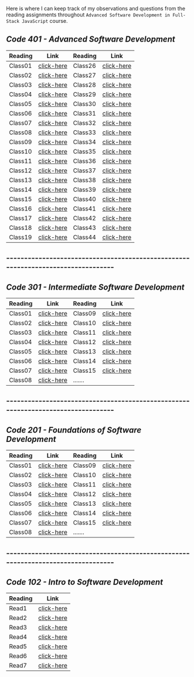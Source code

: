 
Here is where I can keep track of my observations and questions from the reading assignments throughout ```Advanced Software Development in Full-Stack JavaScript``` course.


## *Code 401 - Advanced Software Development*

Reading | Link | Reading | Link
------- | --------- | -------- | ----------
 Class01 | [click-here](https://qaisw96.github.io/reading-notes/401-class01) | Class26 | [click-here](https://qaisw96.github.io/reading-notes/401-class26)
 Class02 | [click-here](https://qaisw96.github.io/reading-notes/401-class02) | Class27 | [click-here](https://qaisw96.github.io/reading-notes/401-class27)
 Class03 | [click-here](https://qaisw96.github.io/reading-notes/401-class03) | Class28 | [click-here](https://qaisw96.github.io/reading-notes/401-class28)
 Class04 | [click-here](https://qaisw96.github.io/reading-notes/401-class04) | Class29 | [click-here](https://qaisw96.github.io/reading-notes/401-class29)
 Class05 | [click-here](https://qaisw96.github.io/reading-notes/401-class05) | Class30 | [click-here]()
 Class06 | [click-here](https://qaisw96.github.io/reading-notes/401-class06) | Class31 | [click-here]()
 Class07 | [click-here](https://qaisw96.github.io/reading-notes/401-class07) | Class32 | [click-here]()
 Class08 | [click-here](https://qaisw96.github.io/reading-notes/401-class08) | Class33 | [click-here]()
 Class09 | [click-here](https://qaisw96.github.io/reading-notes/401-class09) | Class34 | [click-here]()
 Class10 | [click-here](https://qaisw96.github.io/reading-notes/401-class10) | Class35 | [click-here]()
 Class11 | [click-here](https://qaisw96.github.io/reading-notes/401-class11) | Class36 | [click-here]()
 Class12 | [click-here](https://qaisw96.github.io/reading-notes/401-class12) | Class37 | [click-here]()
 Class13 | [click-here](https://qaisw96.github.io/reading-notes/401-class13) | Class38 | [click-here]()
 Class14 | [click-here](https://qaisw96.github.io/reading-notes/401-class14) | Class39 | [click-here]()
 Class15 | [click-here](https://qaisw96.github.io/reading-notes/401-class15) | Class40 | [click-here]()
 Class16 | [click-here](https://qaisw96.github.io/reading-notes/401-class16) | Class41 | [click-here]()
 Class17 | [click-here](https://qaisw96.github.io/reading-notes/401-class17) | Class42 | [click-here]()
 Class18 | [click-here](https://qaisw96.github.io/reading-notes/401-class18) | Class43 | [click-here]()
 Class19 | [click-here](https://qaisw96.github.io/reading-notes/401-class19) | Class44 | [click-here]()

## ---------------------------------------------------------------------------------


## *Code 301 - Intermediate Software Development*

Reading | Link | Reading | Link
------- | --------- | -------- | ----------
 Class01 | [click-here](https://qaisw96.github.io/reading-notes/day-01) | Class09 | [click-here](https://qaisw96.github.io/reading-notes/day-09)
 Class02 | [click-here](https://qaisw96.github.io/reading-notes/day-02) | Class10 | [click-here](https://qaisw96.github.io/reading-notes/day-10)
 Class03 | [click-here](https://qaisw96.github.io/reading-notes/day-03) | Class11 | [click-here](https://qaisw96.github.io/reading-notes/day-11)
 Class04 | [click-here](https://qaisw96.github.io/reading-notes/day-04) | Class12 | [click-here](https://qaisw96.github.io/reading-notes/day-12)
 Class05 | [click-here](https://qaisw96.github.io/reading-notes/day-05) | Class13 | [click-here](https://qaisw96.github.io/reading-notes/day-13)
 Class06 | [click-here](https://qaisw96.github.io/reading-notes/day-06) | Class14 | [click-here](https://qaisw96.github.io/reading-notes/day-14)
 Class07 | [click-here](https://qaisw96.github.io/reading-notes/day-07) | Class15 | [click-here](https://qaisw96.github.io/reading-notes/day-15)
 Class08 | [click-here](https://qaisw96.github.io/reading-notes/day-08) | .......


## ---------------------------------------------------------------------------------



## *Code 201 - Foundations of Software Development* 

Reading | Link | Reading | Link
------- | --------- | -------- | ----------
 Class01 | [click-here](https://qaisw96.github.io/reading-notes/class-01) | Class09 | [click-here](https://qaisw96.github.io/reading-notes/class-09)
 Class02 | [click-here](https://qaisw96.github.io/reading-notes/class-02) | Class10 | [click-here](https://qaisw96.github.io/reading-notes/class-10)
 Class03 | [click-here](https://qaisw96.github.io/reading-notes/class-03) | Class11 | [click-here](https://qaisw96.github.io/reading-notes/class-11)
 Class04 | [click-here](https://qaisw96.github.io/reading-notes/class-04) | Class12 | [click-here](https://qaisw96.github.io/reading-notes/class-12)
 Class05 | [click-here](https://qaisw96.github.io/reading-notes/class-05) | Class13 | [click-here](https://qaisw96.github.io/reading-notes/class-13)
 Class06 | [click-here](https://qaisw96.github.io/reading-notes/class-06) | Class14 | [click-here](https://qaisw96.github.io/reading-notes/class-14)
 Class07 | [click-here](https://qaisw96.github.io/reading-notes/class-07) | Class15 | [click-here](https://qaisw96.github.io/reading-notes/class-15)
 Class08 | [click-here](https://qaisw96.github.io/reading-notes/class-08) | .......





## ---------------------------------------------------------------------------------



## *Code 102 - Intro to Software Development* 

Reading | Link 
------- | ---------
Read1 | [click-here](https://qaisw96.github.io/reading-notes/read1) 
Read2 | [click-here](https://qaisw96.github.io/reading-notes/read2) 
Read3 | [click-here](https://qaisw96.github.io/reading-notes/read3) 
Read4 | [click-here](https://qaisw96.github.io/reading-notes/read4) 
Read5 | [click-here](https://qaisw96.github.io/reading-notes/read5) 
Read6 | [click-here](https://qaisw96.github.io/reading-notes/read6) 
Read7 | [click-here](https://qaisw96.github.io/reading-notes/read7) 

